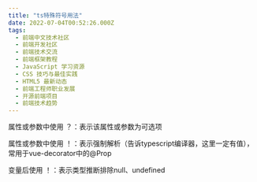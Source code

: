 ```yaml
---
title: "ts特殊符号用法"
date: 2022-07-04T00:52:26.000Z
tags: 
  - 前端中文技术社区
  - 前端开发社区
  - 前端技术交流
  - 前端框架教程
  - JavaScript 学习资源
  - CSS 技巧与最佳实践
  - HTML5 最新动态
  - 前端工程师职业发展
  - 开源前端项目
  - 前端技术趋势
---
```


属性或参数中使用 ？：表示该属性或参数为可选项

  

属性或参数中使用 ！：表示强制解析（告诉typescript编译器，这里一定有值），常用于vue-decorator中的@Prop

  

变量后使用 ！：表示类型推断排除null、undefined
